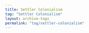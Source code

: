 ```yaml
---
title: Settler Colonialism
tag: "Settler Colonialism"
layout: archive-tags
permalink: "tag/settler-colonialism"
---
```

